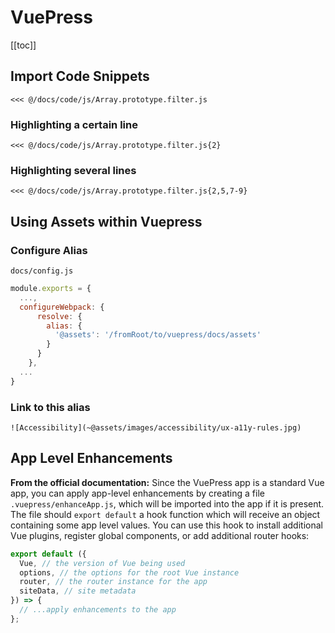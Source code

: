 # VuePress

[[toc]]

## Import Code Snippets

`<<< @/docs/code/js/Array.prototype.filter.js`

### Highlighting a certain line

`<<< @/docs/code/js/Array.prototype.filter.js{2}`

### Highlighting several lines

`<<< @/docs/code/js/Array.prototype.filter.js{2,5,7-9}`

## Using Assets within Vuepress

### Configure Alias

`docs/config.js`

```js
module.exports = {
  ...,
  configureWebpack: {
      resolve: {
        alias: {
          '@assets': '/fromRoot/to/vuepress/docs/assets'
        }
      }
    },
  ...
}
```

### Link to this alias

`![Accessibility](~@assets/images/accessibility/ux-a11y-rules.jpg)`

## App Level Enhancements

**From the official documentation:** Since the VuePress app is a standard Vue app, you can apply app-level enhancements by creating a file `.vuepress/enhanceApp.js`, which will be imported into the app if it is present. The file should `export default` a hook function which will receive an object containing some app level values. You can use this hook to install additional Vue plugins, register global components, or add additional router hooks:

```jsx
export default ({
  Vue, // the version of Vue being used
  options, // the options for the root Vue instance
  router, // the router instance for the app
  siteData, // site metadata
}) => {
  // ...apply enhancements to the app
};
```
